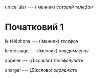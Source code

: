 un cellular --- (Іменник)
*сотовий телефон*



# Початковий 1
le téléphone --- (Іменник)
*телефон*



le message --- (Іменник)
*повідомлення*



appeler --- (Дієслово)
*телефонувати*



charger --- (Дієслово)
*заряджати*